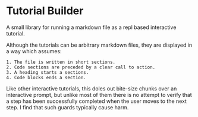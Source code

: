 # Tutorial Builder

A small library for running a markdown file as a repl based
interactive tutorial.

Although the tutorials can be arbitrary markdown files, they are
displayed in a way which assumes:

    1. The file is written in short sections.
    2. Code sections are preceded by a clear call to action.
    3. A heading starts a sections.
    4. Code blocks ends a section. 

Like other interactive tutorials, this doles out bite-size chunks over
an interactive prompt, but unlike most of them there is no attempt to
verify that a step has been successfully completed when the user moves
to the next step. I find that such guards typically cause harm.

